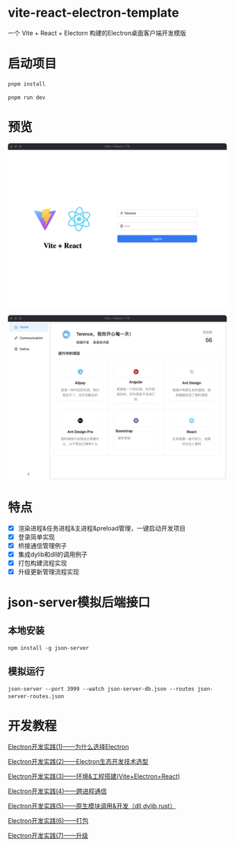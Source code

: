 # vite-react-electron-template

一个 Vite + React + Electorn 构建的Electron桌面客户端开发模版

# 启动项目

`pnpm install`

`pnpm run dev`

# 预览
![alt login](https://github.com/Xutaotaotao/cloud_img/blob/master/WechatIMG54.jpeg?raw=true "login")

![alt home](https://github.com/Xutaotaotao/cloud_img/blob/master/WechatIMG55.jpeg?raw=true "home")

# 特点

- [x] 渲染进程&任务进程&主进程&preload管理，一键启动开发项目
- [x] 登录简单实现
- [x] 桥接通信管理例子
- [x] 集成dylib和dll的调用例子
- [x] 打包构建流程实现
- [x] 升级更新管理流程实现

# json-server模拟后端接口
## 本地安装
`npm install -g json-server`
## 模拟运行
`json-server --port 3999 --watch json-server-db.json --routes json-server-routes.json`


# 开发教程

[Electron开发实践(1)——为什么选择Electron](https://juejin.cn/post/7201703197424320549 "https://juejin.cn/post/7201703197424320549")

[Electron开发实践(2)——Electron生态开发技术选型](https://juejin.cn/post/7202108826975535162 "https://juejin.cn/post/7202108826975535162")

[Electron开发实践(3)——环境&工程搭建(Vite+Electron+React)](https://juejin.cn/post/7202399271575666745 "https://juejin.cn/post/7202399271575666745")

[Electron开发实践(4)——跨进程通信](https://juejin.cn/post/7204013918960074813 "https://juejin.cn/post/7204013918960074813")

[Electron开发实践(5)——原生模块调用&开发（dll,dylib,rust）](https://juejin.cn/post/7205162789156159546 "https://juejin.cn/post/7205162789156159546")

[Electron开发实践(6)——打包](https://juejin.cn/post/7241859817563996197 "https://juejin.cn/post/7241859817563996197")

[Electron开发实践(7)——升级](https://juejin.cn/post/7242562139041824824 "https://juejin.cn/post/7242562139041824824")
